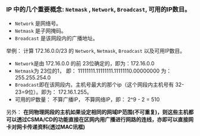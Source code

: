 ### IP 中的几个重要概念: `Netmask` , `Network`, `Broadcast`, 可用的IP数目。

- `Network` 是网络号。
- `Netmask` 是子网掩码。
- `Broadcast` 是该网段内的广播地址。

举例： 计算 172.16.0.0/23 的 `Network`, `Netmask`, `Broadcast` 以及可用IP数目。

- `Network`是由 172.16.0.0 的前 23位确定的，即为：172.16.0.0
- `Netmask`为 23位的1， 即： 11111111.11111111.11111110.00000000 为： 255.255.254.0
- `Broadcast`即在该网段内，主机号最大的那个ip（这个网段内主机号有 32-23=9位）。即为： 172.16.1.255。
- 可用的IP数量： 不算广播IP， 不算网络IP，即： 2^9 - 2 = 510

另外： 
**在同物理网段的主机如果设定相同的网域IP范围(不可重复)，则这些主机都可以透过CSMA/CD的功能直接在区网内用广播进行网路的连线，亦即可以直接网卡对网卡传递资料(透过MAC讯框)**

